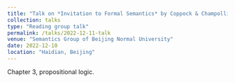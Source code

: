 ```yaml
---
title: "Talk on *Invitation to Formal Semantics* by Coppock & Champollion"
collection: talks
type: "Reading group talk"
permalink: /talks/2022-12-11-talk
venue: "Semantics Group of Beijing Normal University"
date: 2022-12-10
location: "Haidian, Beijing"
---
```


Chapter 3, propositional logic.
